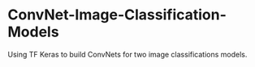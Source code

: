 # ConvNet-Image-Classification-Models
Using TF Keras to build ConvNets for two image classifications models.
